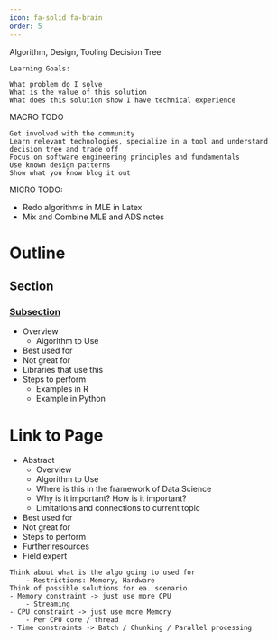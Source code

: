 ```yaml
---
icon: fa-solid fa-brain
order: 5
---
```



Algorithm, Design, Tooling Decision Tree



```
Learning Goals:

What problem do I solve
What is the value of this solution
What does this solution show I have technical experience 
```

MACRO TODO
```
Get involved with the community
Learn relevant technologies, specialize in a tool and understand decision tree and trade off
Focus on software engineering principles and fundamentals
Use known design patterns
Show what you know blog it out
```

MICRO TODO:
- Redo algorithms in MLE in Latex
- Mix and Combine MLE and ADS notes

# Outline
## Section
### [Subsection](#link-to-page)
- Overview
  - Algorithm to Use
- Best used for
- Not great for
- Libraries that use this
- Steps to perform
  - Examples in R
  - Example in Python

# Link to Page
- Abstract
  - Overview
  - Algorithm to Use
  - Where is this in the framework of Data Science
  - Why is it important? How is it important?
  - Limitations and connections to current topic
- Best used for
- Not great for
- Steps to perform
- Further resources
- Field expert

```
Think about what is the algo going to used for
    - Restrictions: Memory, Hardware
Think of possible solutions for ea. scenario
- Memory constraint -> just use more CPU
    - Streaming
- CPU constraint -> just use more Memory
    - Per CPU core / thread 
- Time constraints -> Batch / Chunking / Parallel processing 
```